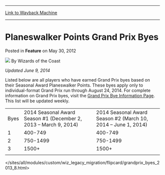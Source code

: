 
---
[Link to Wayback Machine](https://web.archive.org/web/20211022222209/https://magic.wizards.com/en/articles/archive/feature/planeswalker-points-grand-prix-byes-2012-05-30)

[_metadata_:wayback_url]:- "https://magic.wizards.com/en/articles/archive/feature/planeswalker-points-grand-prix-byes-2012-05-30"
[_metadata_:wayback_raw_url]:- "https://web.archive.org/web/20211022222209id_/https://magic.wizards.com/en/articles/archive/feature/planeswalker-points-grand-prix-byes-2012-05-30"
[_metadata_:wayback_capture_timestamp]:- "2021-10-22 22:22:09+00:00"
[_metadata_:publish_date]:- "2012-05-30"
[_metadata_:description]:- "Updated June 9, 2014 Listed below are all players who have earned Grand Prix byes based on their Seasonal Award Planeswalker Points. These byes apply only to individual-format Grand Prix run through August 24, 2014. For complete information on Grand Prix byes, visit the Grand Prix Bye Information Page. This list will be updated weekly. Byes2014 Seasonal Award Season #1"
[_metadata_:generator]:- "Drupal 7 (http://drupal.org)"
---


Planeswalker Points Grand Prix Byes
===================================



 Posted in **Feature**
 on May 30, 2012 






![](https://media.magic.wizards.com/styles/auth_small/public/images/person/wizards_author.jpg)
By Wizards of the Coast












*Updated June 9, 2014*


 Listed below are all players who have earned Grand Prix byes based on their Seasonal Award Planeswalker Points. These byes apply only to individual-format Grand Prix run through August 24, 2014. For complete information on Grand Prix byes, visit the [Grand Prix Bye Information Page](http://www.wizards.com/Magic/TCG/Events.aspx?x=grandprix/byes). This list will be updated weekly. 



|  |  |  |
| --- | --- | --- |
| Byes | 2014 Seasonal Award Season #1 (December 2, 2013 – March 9, 2014) | 2014 Seasonal Award Season #2 (March 10, 2014 – June 1, 2014) |
| 1 | 400-749 | 400-749 |
| 2 | 750-1499 | 750-1499 |
| 3 | 1500+ | 1500+ |
|  |

  
</sites/all/modules/custom/wiz_legacy_migration/flipcard/grandprix_byes_2013_8.html>





